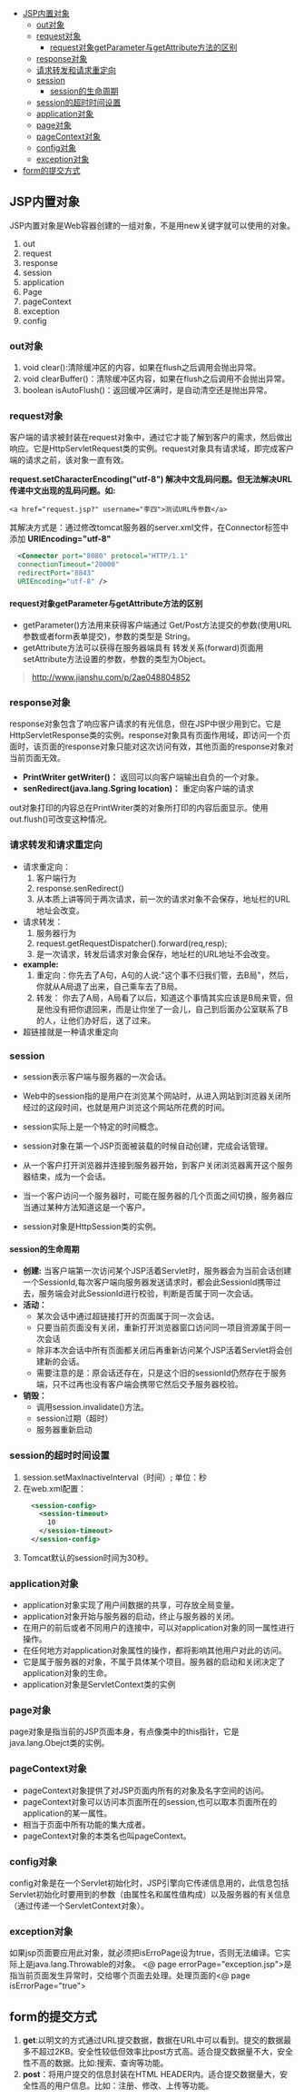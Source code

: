 
<!-- toc orderedList:0 depthFrom:1 depthTo:6 -->

* [JSP内置对象](#jsp内置对象)
  * [out对象](#out对象)
  * [request对象](#request对象)
    * [request对象getParameter与getAttribute方法的区别](#request对象getparameter与getattribute方法的区别)
  * [response对象](#response对象)
  * [请求转发和请求重定向](#请求转发和请求重定向)
  * [session](#session)
    * [session的生命周期](#session的生命周期)
  * [session的超时时间设置](#session的超时时间设置)
  * [application对象](#application对象)
  * [page对象](#page对象)
  * [pageContext对象](#pagecontext对象)
  * [config对象](#config对象)
  * [exception对象](#exception对象)
* [form的提交方式](#form的提交方式)

<!-- tocstop -->


## JSP内置对象
JSP内置对象是Web容器创建的一组对象，不是用new关键字就可以使用的对象。

1. out
2. request
3. response
4. session
5. application
6. Page
7. pageContext
8. exception
9. config


### out对象
1. void clear():清除缓冲区的内容，如果在flush之后调用会抛出异常。
2. void clearBuffer()：清除缓冲区内容，如果在flush之后调用不会抛出异常。
3. boolean isAutoFlush()：返回缓冲区满时，是自动清空还是抛出异常。

### request对象
客户端的请求被封装在request对象中，通过它才能了解到客户的需求，然后做出响应。它是HttpServletRequest类的实例。request对象具有请求域，即完成客户端的请求之前，该对象一直有效。<br>

**request.setCharacterEncoding("utf-8") 解决中文乱码问题。但无法解决URL传递中文出现的乱码问题。如:**
```
<a href="request.jsp?" username="李四">测试URL传参数</a>
```
其解决方式是：通过修改tomcat服务器的server.xml文件，在Connector标签中添加 **URIEncoding="utf-8"**
``` xml
  <Connector port="8080" protocol="HTTP/1.1"
  connectionTimeout="20000"
  redirectPort="8843"
  URIEncoding="utf-8" />

```
#### request对象getParameter与getAttribute方法的区别
- getParameter()方法用来获得客户端通过 Get/Post方法提交的参数(使用URL参数或者form表单提交)，参数的类型是 String。
- getAttribute方法可以获得在服务器端具有 转发关系(forward)页面用setAttribute方法设置的参数，参数的类型为Object。
> http://www.jianshu.com/p/2ae048804852


### response对象
response对象包含了响应客户请求的有光信息，但在JSP中很少用到它。它是HttpServletResponse类的实例。response对象具有页面作用域，即访问一个页面时，该页面的response对象只能对这次访问有效，其他页面的response对象对当前页面无效。

- **PrintWriter getWriter()：** 返回可以向客户端输出自负的一个对象。
- **senRedirect(java.lang.Sgring location)：** 重定向客户端的请求

out对象打印的内容总在PrintWriter类的对象所打印的内容后面显示。使用out.flush()可改变这种情况。

### 请求转发和请求重定向
- 请求重定向：
  1. 客户端行为
  2. response.senRedirect()
  3. 从本质上讲等同于两次请求，前一次的请求对象不会保存，地址栏的URL地址会改变。
- 请求转发：
  1. 服务器行为
  2. request.getRequestDispatcher().forward(req,resp);
  3. 是一次请求，转发后请求对象会保存，地址栏的URL地址不会改变。
- **example:**
   1. 重定向：你先去了A句，A句的人说:"这个事不归我们管，去B局"，然后，你就从A局退了出来，自己乘车去了B局。
   2. 转发： 你去了A局，A局看了以后，知道这个事情其实应该是B局来管，但是他没有把你退回来，而是让你坐了一会儿，自己到后面办公室联系了B的人，让他们办好后，送了过来。
- 超链接就是一种请求重定向

### session
 - session表示客户端与服务器的一次会话。
 - Web中的session指的是用户在浏览某个网站时，从进入网站到浏览器关闭所经过的这段时间，也就是用户浏览这个网站所花费的时间。
 - session实际上是一个特定的时间概念。

- session对象在第一个JSP页面被装载的时候自动创建，完成会话管理。
- 从一个客户打开浏览器并连接到服务器开始，到客户关闭浏览器离开这个服务器结束，成为一个会话。
- 当一个客户访问一个服务器时，可能在服务器的几个页面之间切换，服务器应当通过某种方法知道这是一个客户。
- session对象是HttpSession类的实例。

#### session的生命周期

- **创建:** 当客户端第一次访问某个JSP活着Servlet时，服务器会为当前会话创建一个SessionId,每次客户端向服务器发送请求时，都会此SessionId携带过去，服务端会对此SessionId进行校验，判断是否属于同一次会话。
- **活动：**
  - 某次会话中通过超链接打开的页面属于同一次会话。
  - 只要当前页面没有关闭，重新打开浏览器窗口访问同一项目资源属于同一次会话
  - 除非本次会话中所有页面都关闭后再重新访问某个JSP活着Servlet将会创建新的会话。
  - 需要注意的是：原会话还存在，只是这个旧的sessionId仍然存在于服务端，只不过再也没有客户端会携带它然后交予服务器校验。
- **销毁：**
  - 调用session.invalidate()方法。
  - session过期（超时）
  - 服务器重新启动

### session的超时时间设置
1. session.setMaxInactiveInterval（时间）; 单位：秒
2. 在web.xml配置：
    ``` xml
      <session-config>
        <session-timeout>
          10
        </session-timeout>
      </session-config>
    ```
3. Tomcat默认的session时间为30秒。

### application对象
- application对象实现了用户间数据的共享，可存放全局变量。
- application对象开始与服务器的启动，终止与服务器的关闭。
- 在用户的前后或者不同用户的连接中，可以对application对象的同一属性进行操作。
- 在任何地方对application对象属性的操作，都将影响其他用户对此的访问。
- 它是属于服务器的对象，不属于具体某个项目。服务器的启动和关闭决定了application对象的生命。
- application对象是ServletContext类的实例

### page对象
page对象是指当前的JSP页面本身，有点像类中的this指针，它是java.lang.Obejct类的实例。

### pageContext对象
- pageContext对象提供了对JSP页面内所有的对象及名字空间的访问。
- pageContext对象可以访问本页面所在的session,也可以取本页面所在的application的某一属性。
- 相当于页面中所有功能的集大成者。
- pageContext对象的本类名也叫pageContext。

### config对象
config对象是在一个Servlet初始化时，JSP引擎向它传递信息用的，此信息包括Servlet初始化时要用到的参数（由属性名和属性值构成）以及服务器的有关信息（通过传递一个ServletContext对象）。

### exception对象
如果jsp页面要应用此对象，就必须把isErroPage设为true，否则无法编译。它实际上是java.lang.Throwable的对象。
<@ page errorPage="exception.jsp">是指当前页面发生异常时，交给哪个页面去处理。处理页面的<@ page isErrorPage="true">


## form的提交方式
1. **get**:以明文的方式通过URL提交数据，数据在URL中可以看到。提交的数据最多不超过2KB。安全性较低但效率比post方式高。适合提交数据量不大，安全性不高的数据。比如:搜索、查询等功能。
2. **post**：将用户提交的信息封装在HTML HEADER内。适合提交数据量大，安全性高的用户信息。比如：注册、修改、上传等功能。
